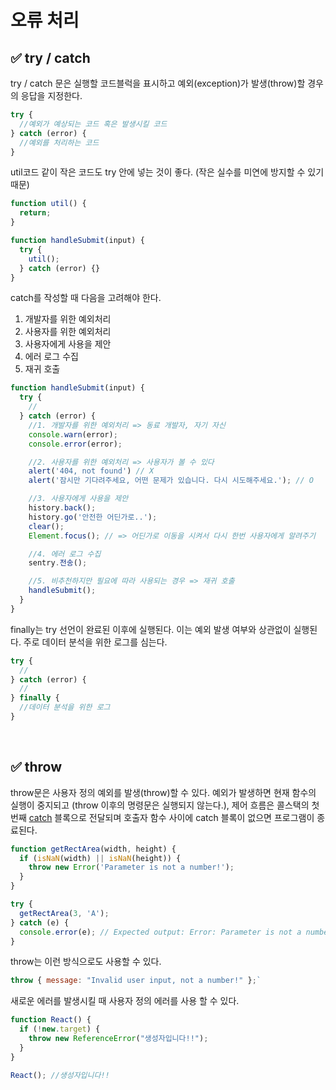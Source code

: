 # 오류 처리

## ✅ try / catch

try / catch 문은 실행할 코드블럭을 표시하고 예외(exception)가 발생(throw)할 경우의 응답을 지정한다.

```jsx
try {
  //예외가 예상되는 코드 혹은 발생시킬 코드
} catch (error) {
  //예외를 처리하는 코드
}

```

util코드 같이 작은 코드도 try 안에 넣는 것이 좋다. (작은 실수를 미연에 방지할 수 있기 때문)

```jsx
function util() {
  return;
}

function handleSubmit(input) {
  try {
    util();
  } catch (error) {}
}
```

catch를 작성할 때 다음을 고려해야 한다.

1. 개발자를 위한 예외처리
2. 사용자를 위한 예외처리
3. 사용자에게 사용을 제안
4. 에러 로그 수집
5. 재귀 호출

```jsx
function handleSubmit(input) {
  try {
    //
  } catch (error) {
    //1. 개발자를 위한 예외처리 => 동료 개발자, 자기 자신
    console.warn(error);
    console.error(error);

    //2. 사용자를 위한 예외처리 => 사용자가 볼 수 있다
    alert('404, not found') // X
    alert('잠시만 기다려주세요, 어떤 문제가 있습니다. 다시 시도해주세요.'); // O

    //3. 사용자에게 사용을 제안
    history.back();
    history.go('안전한 어딘가로..');
    clear();
    Element.focus(); // => 어딘가로 이동을 시켜서 다시 한번 사용자에게 알려주기

    //4. 에러 로그 수집
    sentry.전송();

    //5. 비추천하지만 필요에 따라 사용되는 경우 => 재귀 호출
    handleSubmit();
  }
}
```

finally는 try 선언이 완료된 이후에 실행된다. 이는 예외 발생 여부와 상관없이 실행된다. 주로 데이터 분석을 위한 로그를 심는다.

```jsx
try {
  //
} catch (error) {
  //
} finally {
  //데이터 분석을 위한 로그
}

```

<br>

## ✅ throw

throw문은 사용자 정의 예외를 발생(throw)할 수 있다. 예외가 발생하면 현재 함수의 실행이 중지되고 (throw 이후의 명령문은 실행되지 않는다.), 제어 흐름은 콜스택의 첫 번째 [catch](https://developer.mozilla.org/ko/docs/Web/JavaScript/Reference/Statements/try...catch) 블록으로 전달되며 호출자 함수 사이에 catch 블록이 없으면 프로그램이 종료된다.

```jsx
function getRectArea(width, height) {
  if (isNaN(width) || isNaN(height)) {
    throw new Error('Parameter is not a number!');
  }
}

try {
  getRectArea(3, 'A');
} catch (e) {
  console.error(e); // Expected output: Error: Parameter is not a number!
}

```

throw는 이런 방식으로도 사용할 수 있다.

```jsx
throw { message: "Invalid user input, not a number!" };`
```

새로운 에러를 발생시킬 때 사용자 정의 에러를 사용 할 수 있다.

```jsx
function React() {
  if (!new.target) {
    throw new ReferenceError("생성자입니다!!");
  }
}

React(); //생성자입니다!!
```